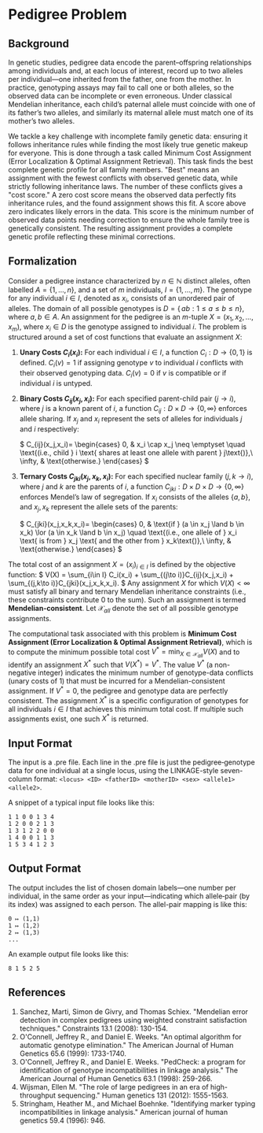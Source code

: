 # Pedigree Problem

## Background

In genetic studies, pedigree data encode the parent–offspring relationships among individuals and, at each locus of interest, record up to two alleles per individual—one inherited from the father, one from the mother. In practice, genotyping assays may fail to call one or both alleles, so the observed data can be incomplete or even erroneous. Under classical Mendelian inheritance, each child’s paternal allele must coincide with one of its father’s two alleles, and similarly its maternal allele must match one of its mother’s two alleles.

We tackle a key challenge with incomplete family genetic data: ensuring it follows inheritance rules while finding the most likely true genetic makeup for everyone. This is done through a task called Minimum Cost Assignment (Error Localization & Optimal Assignment Retrieval). This task finds the best complete genetic profile for all family members. "Best" means an assignment with the fewest conflicts with observed genetic data, while strictly following inheritance laws. The number of these conflicts gives a "cost score." A zero cost score means the observed data perfectly fits inheritance rules, and the found assignment shows this fit. A score above zero indicates likely errors in the data. This score is the minimum number of observed data points needing correction to ensure the whole family tree is genetically consistent. The resulting assignment provides a complete genetic profile reflecting these minimal corrections.


## Formalization

Consider a pedigree instance characterized by $n \in \mathbb{N}$ distinct alleles, often labelled $A = \{1, \ldots, n\}$, and a set of $m$ individuals, $I = \{1, \ldots, m\}$. The genotype for any individual $i \in I$, denoted as $x_i$, consists of an unordered pair of alleles. The domain of all possible genotypes is $D = \{\,ab : 1 \le a \le b \le n\}$, where $a,b \in A$. An assignment for the pedigree is an $m$-tuple $X = (x_1, x_2, \ldots, x_m)$, where $x_i \in D$ is the genotype assigned to individual $i$.
The problem is structured around a set of cost functions that evaluate an assignment $X$:
1.  **Unary Costs $C_i(x_i)$:**
    For each individual $i \in I$, a function $C_i: D \to \{0,1\}$ is defined. $C_i(v)=1$ if assigning genotype $v$ to individual $i$ conflicts with their observed genotyping data. $C_i(v)=0$ if $v$ is compatible or if individual $i$ is untyped.

2.  **Binary Costs $C_{ij}(x_j, x_i)$:**
    For each specified parent-child pair $(j \to i)$, where $j$ is a known parent of $i$, a function $C_{ij}:D \times D \to \{0,\infty\}$ enforces allele sharing. If $x_j$ and $x_i$ represent the sets of alleles for individuals $j$ and $i$ respectively:

    $
    C_{ij}(x_j,x_i)=
    \begin{cases}
    0, & x_i \cap x_j \neq \emptyset \quad \text{(i.e., child } i \text{ shares at least one allele with parent } j\text{)},\\
    \infty, & \text{otherwise.}
    \end{cases}
    $

3.  **Ternary Costs $C_{jki}(x_j, x_k, x_i)$:**
    For each specified nuclear family $(j, k \to i)$, where $j$ and $k$ are the parents of $i$, a function $C_{jki}:D \times D \times D \to \{0,\infty\}$ enforces Mendel’s law of segregation. If $x_i$ consists of the alleles $\{a,b\}$, and $x_j, x_k$ represent the allele sets of the parents:

    $
    C_{jki}(x_j,x_k,x_i)=
    \begin{cases}
    0, & \text{if } (a \in x_j \land b \in x_k) \lor (a \in x_k \land b \in x_j) \quad \text{(i.e., one allele of } x_i \text{ is from } x_j \text{ and the other from } x_k\text{)},\\
    \infty, & \text{otherwise.}
    \end{cases}
    $

The total cost of an assignment $X=(x_i)_{i\in I}$ is defined by the objective function:
$
V(X) = \sum_{i\in I} C_i(x_i) + \sum_{(j\to i)}C_{ij}(x_j,x_i) + \sum_{(j,k\to i)}C_{jki}(x_j,x_k,x_i).
$
Any assignment $X$ for which $V(X) < \infty$ must satisfy all binary and ternary Mendelian inheritance constraints (i.e., these constraints contribute $0$ to the sum). Such an assignment is termed **Mendelian-consistent**. Let $\mathcal{X}_{all}$ denote the set of all possible genotype assignments.

The computational task associated with this problem is **Minimum Cost Assignment (Error Localization & Optimal Assignment Retrieval)**, which is to compute the minimum possible total cost $V^* = \min_{X \in \mathcal{X}_{all}} V(X)$ and to identify an assignment $X^*$ such that $V(X^*) = V^*$. The value $V^*$ (a non-negative integer) indicates the minimum number of genotype-data conflicts (unary costs of 1) that must be incurred for a Mendelian-consistent assignment. If $V^*=0$, the pedigree and genotype data are perfectly consistent. The assignment $X^*$ is a specific configuration of genotypes for all individuals $i \in I$ that achieves this minimum total cost. If multiple such assignments exist, one such $X^*$ is returned.

## Input Format

The input is a .pre file. Each line in the .pre file is just the pedigree‐genotype data for one individual at a single locus, using the LINKAGE-style seven-column format:
`<locus> <ID> <fatherID> <motherID> <sex> <allele1> <allele2>`.

A snippet of a typical input file looks like this:

```
1 1 0 0 1 3 4
1 2 0 0 2 1 3
1 3 1 2 2 0 0
1 4 0 0 1 1 3
1 5 3 4 1 2 3

```

## Output Format

The output includes the list of chosen domain labels—one number per individual, in the same order as your input—indicating which allele‐pair (by its index) was assigned to each person. The allel-pair mapping is like this:
```
0 ↦ (1,1)
1 ↦ (1,2)
2 ↦ (1,3)
...
```

An example output file looks like this:

```
8 1 5 2 5
```


## References

1. Sanchez, Marti, Simon de Givry, and Thomas Schiex. "Mendelian error detection in complex pedigrees using weighted constraint satisfaction techniques." Constraints 13.1 (2008): 130-154.
2. O'Connell, Jeffrey R., and Daniel E. Weeks. "An optimal algorithm for automatic genotype elimination." The American Journal of Human Genetics 65.6 (1999): 1733-1740.
3. O'Connell, Jeffrey R., and Daniel E. Weeks. "PedCheck: a program for identification of genotype incompatibilities in linkage analysis." The American Journal of Human Genetics 63.1 (1998): 259-266.
4. Wijsman, Ellen M. "The role of large pedigrees in an era of high-throughput sequencing." Human genetics 131 (2012): 1555-1563.
5. Stringham, Heather M., and Michael Boehnke. "Identifying marker typing incompatibilities in linkage analysis." American journal of human genetics 59.4 (1996): 946.